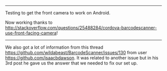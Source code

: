 ****

Testing to get the front camera to work on Android.

Now working thanks to http://stackoverflow.com/questions/25488284/cordova-barcodescanner-use-front-facing-camera!

****

We also got a lot of information from this thread https://github.com/wildabeast/BarcodeScanner/issues/130 from user https://github.com/isaacbdawson. It was related to another issue but in his 3rd post he gave us the answer that we needed to fix our set up.
